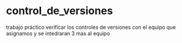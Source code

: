 # control_de_versiones
trabajo práctico verificar los controles de versiones 
con el equipo que asignamos y se intedraran 3 mas al equipo
